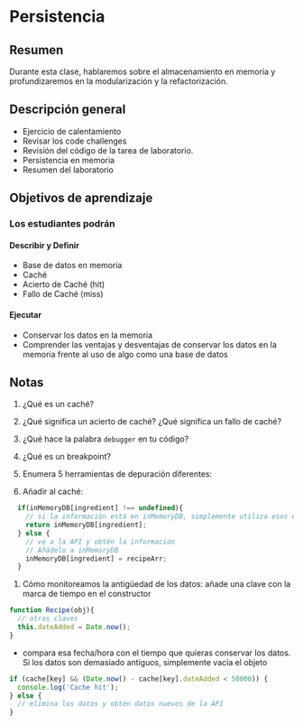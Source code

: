 # Persistencia

## Resumen

Durante esta clase, hablaremos sobre el almacenamiento en memoria y profundizaremos en la modularización y la refactorización.

## Descripción general

- Ejercicio de calentamiento
- Revisar los code challenges
- Revisión del código de la tarea de laboratorio.
- Persistencia en memoria
- Resumen del laboratorio

## Objetivos de aprendizaje

### Los estudiantes podrán

#### Describir y Definir

- Base de datos en memoria
- Caché
- Acierto de Caché (hit)
- Fallo de Caché (miss)

#### Ejecutar

- Conservar los datos en la memoria
- Comprender las ventajas y desventajas de conservar los datos en la memoria frente al uso de algo como una base de datos

## Notas

1. ¿Qué es un caché?

1. ¿Qué significa un acierto de caché? ¿Qué significa un fallo de caché?

1. ¿Qué hace la palabra `debugger` en tu código?

1. ¿Qué es un breakpoint?

1. Enumera 5 herramientas de depuración diferentes:

1. Añadir al caché:

  ```javaScript
    if(inMemoryDB[ingredient] !== undefined){
      // si la información está en inMemoryDB, simplemente utiliza esos datos
      return inMemoryDB[ingredient];
    } else {
      // ve a la API y obtén la información
      // Añádelo a inMemoryDB
      inMemoryDB[ingredient] = recipeArr;
    }
  ```

1. Cómo monitoreamos la antigüedad de los datos: añade una clave con la marca de tiempo en el constructor

  ```javaScript
  function Recipe(obj){
    // otras claves
    this.dateAdded = Date.now();
  }
  ```

  - compara esa fecha/hora con el tiempo que quieras conservar los datos. Si los datos son demasiado antiguos, simplemente vacía el objeto

  ```javaScript
  if (cache[key] && (Date.now() - cache[key].dateAdded < 50000)) {
    console.log('Cache hit');
  } else {
    // elimina los datos y obtén datos nuevos de la API
  }
  ```